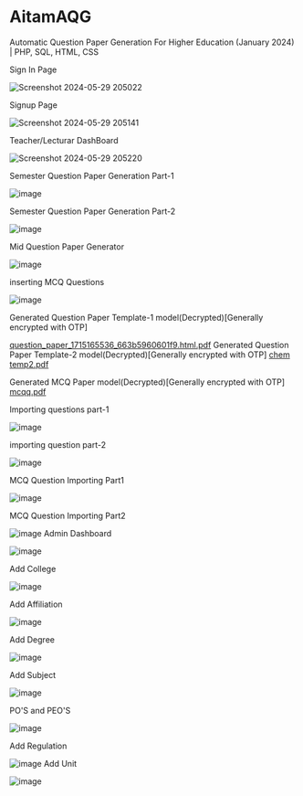 # AitamAQG
Automatic Question Paper Generation For Higher Education (January 2024) | PHP, SQL, HTML, CSS


Sign In Page


![Screenshot 2024-05-29 205022](https://github.com/arisettysaiganesh/AitamAQG/assets/86103704/d6f75602-e69a-4fe5-a90b-5327bc63ddd9)


Signup Page

![Screenshot 2024-05-29 205141](https://github.com/arisettysaiganesh/AitamAQG/assets/86103704/4e76c7f2-4fc2-4de6-b4d8-dbdfe5b601e3)


Teacher/Lecturar DashBoard

![Screenshot 2024-05-29 205220](https://github.com/arisettysaiganesh/AitamAQG/assets/86103704/5e0cdafd-34f7-45cc-91e3-a8cd89c89564)


Semester Question Paper Generation Part-1

![image](https://github.com/arisettysaiganesh/AitamAQG/assets/86103704/6f0c1e25-f578-497c-809e-3f1dc7cc573b)

Semester Question Paper Generation Part-2

![image](https://github.com/arisettysaiganesh/AitamAQG/assets/86103704/c70507e2-7ffa-4a42-b07a-b121845338b8)

Mid Question Paper Generator

![image](https://github.com/arisettysaiganesh/AitamAQG/assets/86103704/352b7cf9-81b8-40de-bf4c-7698b5ba98b7)

inserting MCQ Questions

![image](https://github.com/arisettysaiganesh/AitamAQG/assets/86103704/bf00542a-60f0-4983-8683-67f393b9fb2d)

Generated Question Paper Template-1 model(Decrypted)[Generally encrypted with OTP]

[question_paper_1715165536_663b5960601f9.html.pdf](https://github.com/arisettysaiganesh/AitamAQG/files/15486720/question_paper_1715165536_663b5960601f9.html.pdf)
Generated Question Paper Template-2 model(Decrypted)[Generally encrypted with OTP]
[chem temp2.pdf](https://github.com/arisettysaiganesh/AitamAQG/files/15486728/chem.temp2.pdf)

Generated MCQ Paper model(Decrypted)[Generally encrypted with OTP]
[mcqq.pdf](https://github.com/arisettysaiganesh/AitamAQG/files/15486748/mcqq.pdf)

Importing questions part-1

![image](https://github.com/arisettysaiganesh/AitamAQG/assets/86103704/5b7f33f4-81af-4ba7-bca1-75dae44d1f59)

importing question part-2

![image](https://github.com/arisettysaiganesh/AitamAQG/assets/86103704/e3b6dce6-23fb-4760-9a83-a708f3c81536)

MCQ Question Importing Part1

![image](https://github.com/arisettysaiganesh/AitamAQG/assets/86103704/840af9f8-8d87-4aeb-8d16-4c24c8d1e622)

MCQ Question Importing Part2

![image](https://github.com/arisettysaiganesh/AitamAQG/assets/86103704/afe2f266-509e-4e0b-958a-1615fd22362e)
Admin Dashboard

![image](https://github.com/arisettysaiganesh/AitamAQG/assets/86103704/0e3a8c83-ac0b-438d-ba35-74116906507b)

Add College

![image](https://github.com/arisettysaiganesh/AitamAQG/assets/86103704/10176a81-b93a-4dd3-97b1-bcb23294826d)

Add Affiliation

![image](https://github.com/arisettysaiganesh/AitamAQG/assets/86103704/6a9dd1cf-2de6-4ba2-9764-f601fb7c3f1e)

Add Degree

![image](https://github.com/arisettysaiganesh/AitamAQG/assets/86103704/8588dd34-78ea-4952-bad9-fdf19d059053)

Add Subject

![image](https://github.com/arisettysaiganesh/AitamAQG/assets/86103704/e388982a-9332-4ef1-8ba0-1f01ead4f1a5)

PO'S and PEO'S

![image](https://github.com/arisettysaiganesh/AitamAQG/assets/86103704/773ddc6e-1c25-4f23-865d-0e73d20ce6ae)

Add Regulation

![image](https://github.com/arisettysaiganesh/AitamAQG/assets/86103704/a7d37f13-59a1-4d9d-bf9b-aa61fc2e1a78)
Add Unit


![image](https://github.com/arisettysaiganesh/AitamAQG/assets/86103704/22d69e35-8522-4a64-b771-6a5b62871b76)










